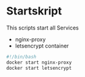 # Startskript
This scripts start all Services

- nginx-proxy
- letsencrypt container


``` bash
#!/bin/bash
docker start nginx-proxy
docker start letsencrypt
```
